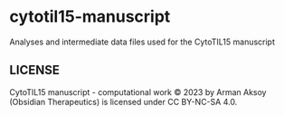 # cytotil15-manuscript
Analyses and intermediate data files used for the CytoTIL15 manuscript

## LICENSE
CytoTIL15 manuscript - computational work © 2023 by Arman Aksoy (Obsidian Therapeutics) is licensed under CC BY-NC-SA 4.0.
